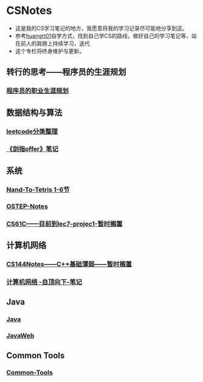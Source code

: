 # CSNotes

- 这是我的CS学习笔记的地方，我愿意将我的学习记录尽可能地分享到这。
- 参考[huangrt01](https://github.com/huangrt01)自学方式，找到自己学CS的路线，做好自己的学习笔记等，站在前人的肩膀上持续学习，迭代
- 这个专栏将终身维护与更新。

## 转行的思考——程序员的生涯规划

### [程序员的职业生涯规划](https://github.com/RshStone/CS-Notes/blob/master/Notes/Output/程序员的职业生涯规划.md)

## 数据结构与算法

### [leetcode分类整理](https://github.com/RshStone/CS-Notes/blob/master/Notes/Output/leetcode.md)

### [《剑指offer》笔记](https://github.com/RshStone/CS-Notes/blob/master/Notes/Output/%E3%80%8A%E5%89%91%E6%8C%87offer%E3%80%8B%E7%AC%94%E8%AE%B0.md)

## 系统

### [Nand-To-Tetris 1-6节](https://github.com/RshStone/CS-Notes/blob/master/Notes/Output/Nand-to-Tetris.md)

### [OSTEP-Notes](https://github.com/RshStone/CS-Notes/blob/master/Notes/OS.md)

### [CS61C——目前到lec7-projec1-暂时搁置](https://github.com/RshStone/CS-Notes/blob/master/Notes/Output/CS61C.md)

## 计算机网络

### [CS144Notes——C++基础薄弱——暂时搁置](https://github.com/RshStone/CS-Notes/blob/master/Notes/Output/CS144.md)

### [计算机网络 -自顶向下-笔记](https://github.com/RshStone/CS-Notes/blob/master/Notes/Output/%E8%AE%A1%E7%AE%97%E6%9C%BA%E7%BD%91%E7%BB%9C.md)

## Java

### [Java](https://github.com/RshStone/CS-Notes/blob/master/Notes/Output/Java.md)

### [JavaWeb](https://github.com/RshStone/CS-Notes/blob/master/Notes/Output/JavaWeb.md)

## Common Tools

### [Common-Tools](https://github.com/RshStone/CS-Notes/blob/master/Notes/Output/Common-Tools.md)